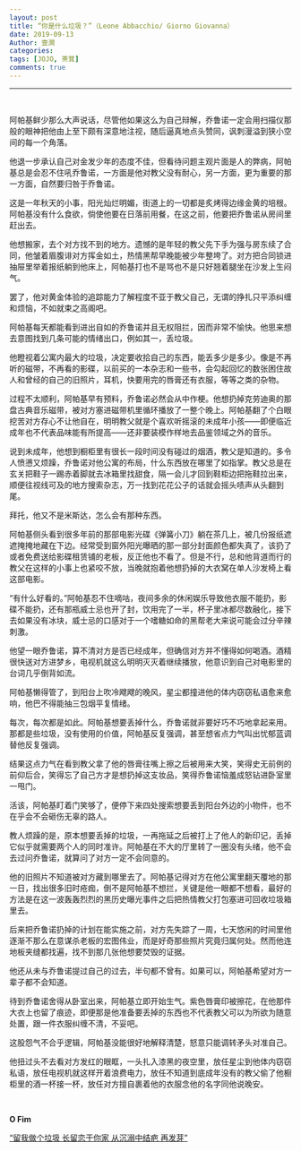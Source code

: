 ```yaml
---
layout: post
title: “你是什么垃圾？”（Leone Abbacchio/ Giorno Giovanna）
date: 2019-09-13
Author: 壹澗
categories: 
tags: [JOJO, 茶茸]
comments: true
--- 
```


***

<br/>

阿帕基鲜少那么大声说话，尽管他如果这么为自己辩解，乔鲁诺一定会用扫描仪那般的眼神把他由上至下颇有深意地注视，随后逼真地点头赞同，讽刺漫溢到狭小空间的每一个角落。

他退一步承认自己对金发少年的态度不佳，但看待问题主观片面是人的弊病，阿帕基总是会忍不住吼乔鲁诺，一方面是他对教父没有耐心，另一方面，更为重要的那一方面，自然要归咎于乔鲁诺。

这是一年秋天的小事，阳光灿烂明媚，街道上的一切都是炙烤得边缘金黄的培根。阿帕基没有什么食欲，倘使他要在日落前用餐，在这之前，他要把乔鲁诺从房间里赶出去。

他想搬家，去个对方找不到的地方。遗憾的是年轻的教父先下手为强与房东续了合同，他皱着眉腹诽对方挥金如土，热情黑帮早晚能被少年整垮了。对方把合同锁进抽屉里举着报纸躺到他床上，阿帕基打也不是骂也不是只好翘着腿坐在沙发上生闷气。

罢了，他对黄金体验的追踪能力了解程度不亚于教父自己，无谓的挣扎只平添纠缠和烦恼，不如就束之高阁吧。

阿帕基每天都能看到进出自如的乔鲁诺并且无权阻拦，因而非常不愉快。他思来想去意图找到几条可能的情绪出口，例如其一，丢垃圾。

他瞪视着公寓内最大的垃圾，决定要收拾自己的东西，能丢多少是多少。像是不再听的磁带，不再看的影碟，以前买的一本杂志和一些书，会勾起回忆的数张困住故人和曾经的自己的旧照片，耳机，快要用完的唇膏还有衣服，等等之类的杂物。

过程不太顺利，阿帕基早有预料，乔鲁诺必然会从中作梗。他想扔掉克劳迪奥的那盘古典音乐磁带，被对方塞进磁带机里循环播放了一整个晚上。阿帕基翻了个白眼挖苦对方存心不让他自在，明明教父就是个喜欢听摇滚的未成年小孩——即便临近成年也不代表品味能有所提高——还非要装模作样地去品鉴领域之外的音乐。

说到未成年，他想到橱柜里有很长一段时间没有碰过的烟酒，教父是知道的。多令人愤懑又烦躁，乔鲁诺对他公寓的布局，什么东西放在哪里了如指掌。教父总是在玄关把鞋子一踢赤着脚就去冰箱里找甜食，隔一会儿才回到鞋柜边把拖鞋拉出来，顺便往视线可及的地方搜索杂志，万一找到花花公子的话就会摇头啧声从头翻到尾。

拜托，他又不是米斯达，怎么会有那种东西。

阿帕基侧头看到很多年前的那部电影光碟《弹簧小刀》躺在茶几上，被几份报纸遮遮掩掩地藏在下边。经常受到窗外阳光曝晒的那一部分封面颜色都失真了，该扔了或者免费送给影碟租赁铺的老板，反正他也不看了。但是不行，总和他背道而行的教父在这样的小事上也紧咬不放，当晚就抱着他想扔掉的大衣窝在单人沙发椅上看这部电影。

“有什么好看的。”阿帕基忍不住嘀咕，夜间多余的休闲娱乐导致他衣服不能扔，影碟不能扔，还有那瓶威士忌也开了封，饮用完了一半，杯子里冰都尽数融化，接下去如果没有冰块，威士忌的口感对于一个嗜糖如命的黑帮老大来说可能会过分辛辣刺激。

他望一眼乔鲁诺，算不清对方是否已经成年，但确信对方并不懂得如何喝酒。酒精很快送对方进梦乡，电视机就这么明明灭灭着继续播放，他意识到自己对电影里的台词几乎倒背如流。

阿帕基懒得管了，到阳台上吹冷飕飕的晚风，星尘都撞进他的体内窃窃私语愈来愈响，他巴不得能抽三包烟平复情绪。

每次，每次都是如此。阿帕基想要丢掉什么，乔鲁诺就非要好巧不巧地拿起来用。那都是些垃圾，没有使用的价值，阿帕基反复强调，甚至想省点力气叫出忧郁蓝调替他反复强调。

结果这点力气在看到教父拿了他的唇膏往嘴上擦之后被用来大笑，笑得史无前例的前仰后合，笑得忘了自己方才是想扔掉这支妆品，笑得乔鲁诺恼羞成怒钻进卧室里一甩门。

活该，阿帕基盯着门笑够了，便停下来四处搜索想要丢到阳台外边的小物件，也不在乎会不会砸伤无辜的路人。

教人烦躁的是，原本想要丢掉的垃圾，一再拖延之后被打上了他人的新印记，丢掉它似乎就需要两个人的同时准许。阿帕基在不大的厅里转了一圈没有头绪，他不会去过问乔鲁诺，就算问了对方一定不会同意的。

他的旧照片不知道被对方藏到哪里去了。阿帕基记得对方在他公寓里翻天覆地的那一日，找出很多旧时疮痂，倒不是阿帕基不想拦，关键是他一眼都不想看，最好的方法是在这一波轰轰烈烈的黑历史曝光事件之后把热情教父打包塞进可回收垃圾箱里去。

后来把乔鲁诺扔掉的计划在能实施之前，对方先失踪了一周，七天悠闲的时间里他逐渐不那么在意谋杀老板的宏图伟业，而是好奇那些照片究竟归属何处。然而他连地板夹缝都找遍，找不到那几张他想要焚毁的证据。

他还从未与乔鲁诺提过自己的过去，半句都不曾有。如果可以，阿帕基希望对方一辈子都不会知道。

待到乔鲁诺舍得从卧室出来，阿帕基立即开始生气。紫色唇膏印被擦花，在他那件大衣上也留了痕迹，即便那是他准备要丢掉的东西也不代表教父可以为所欲为随意处置，跟一件衣服纠缠不清，不妥吧。

这股怨气不合乎逻辑，阿帕基没能很好地解释清楚，怒意只能调转矛头对准自己。

他扭过头不去看对方发红的眼眶，一头扎入漆黑的夜空里，放任星尘到他体内窃窃私语，放任电视机就这样开着浪费电力，放任不知道到底成年没有的教父偷了他橱柜里的酒一杯接一杯，放任对方擅自裹着他的衣服念他的名字同他说晚安。

<br/>

**O Fim**

[“留我做个垃圾 长留恋于你家 从沉溺中结疤 再发芽”](https://music.163.com/#/song?id=94714)
